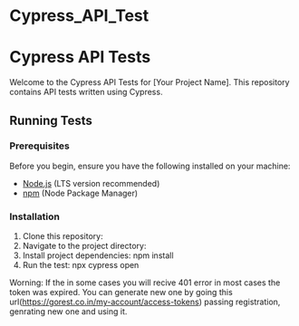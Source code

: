 # Cypress_API_Test

# Cypress API Tests

Welcome to the Cypress API Tests for [Your Project Name]. This repository contains API tests written using Cypress.

## Running Tests

### Prerequisites

Before you begin, ensure you have the following installed on your machine:

- [Node.js](https://nodejs.org/) (LTS version recommended)
- [npm](https://www.npmjs.com/) (Node Package Manager)

### Installation

1. Clone this repository:
2. Navigate to the project directory:
3. Install project dependencies:
    npm install
4. Run the test:
    npx cypress open


 Worning: If the in some cases you will recive 401 error in most cases the token was expired. You can generate new one by going this url(https://gorest.co.in/my-account/access-tokens) passing registration, genrating new one and using it. 
